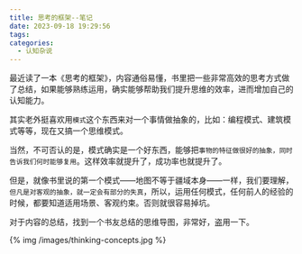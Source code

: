 ```yaml
---
title: 思考的框架--笔记
date: 2023-09-18 19:29:56
tags:
categories:
  - 认知杂说
---
```


最近读了一本《思考的框架》，内容通俗易懂，书里把一些非常高效的思考方式做了总结，如果能够熟练运用，确实能够帮助我们提升思维的效率，进而增加自己的认知能力。

<!--more-->

其实老外挺喜欢用`模式`这个东西来对一个事情做抽象的，比如：编程模式、建筑模式等等，现在又搞一个思维模式。

当然，不可否认的是，模式确实是一个好东西，能够把`事物的特征做很好的抽象，同时告诉我们何时能够复用`。这样效率就提升了，成功率也就提升了。

但是，就像书里说的第一个模式——地图不等于疆域本身——一样，我们要理解，`但凡是对客观的抽象，就一定会有部分的失真`，所以，运用任何模式，任何前人的经验的时候，都要知道适用场景、客观约束。否则就很容易掉坑。

对于内容的总结，找到一个书友总结的思维导图，非常好，盗用一下。

{% img /images/thinking-concepts.jpg %}